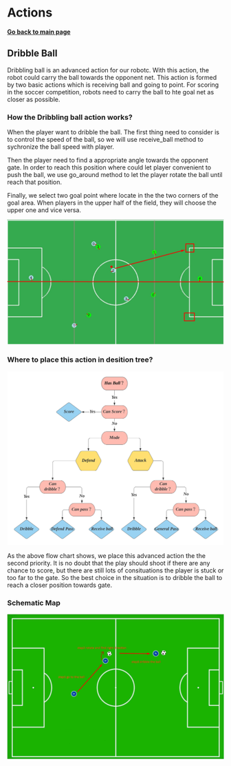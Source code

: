 # **Actions**

**[Go back to main page](../../Documentation.md)**

## Dribble Ball

Dribbling ball is an advanced action for our robotc. With this action, the robot could carry the ball towards the opponent net.
This action is formed by two basic actions which is receiving ball and going to point. For scoring in the soccer competition, robots need to carry the ball to hte
goal net as closer as possible.

### How the Dribbling ball action works?

When the player want to dribble the ball. The first thing need to consider is to control the speed of the ball, so we will use receive_ball method to sychronize the ball speed with player.

Then the player need to find a appropriate angle towards the opponent gate. In order to reach this position where could let player convenient to push the ball, we use go_around method to let the player rotate the ball until reach that position.

Finally, we select two goal point where locate in the the two corners of the goal area. When players in the upper half of the field, they will choose the upper one and vice versa.

<p align="center">
   <img src="../../Images/dribble_ball_goal_points.png" />
</p>
   
### Where to place this action in desition tree?
<p align="center">
  <img src="../../Images/Decision_Tree_1.svg" />
</p>

As the above flow chart shows, we place this advanced action the the second priority. It is no doubt that the play should shoot if there are any chance to score, but there are still lots of consituations the player is stuck or too far to the gate. So the best choice in the situation is to dribble the ball to reach a closer position towards gate.

### Schematic Map

<p align="center">
  <img src="../../Images/dribble_ball_schematic_map.jpg" />
</p>
